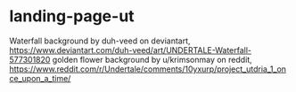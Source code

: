 # landing-page-ut

Waterfall background by duh-veed on deviantart, https://www.deviantart.com/duh-veed/art/UNDERTALE-Waterfall-577301820
golden flower background by u/krimsonmay on reddit, https://www.reddit.com/r/Undertale/comments/10yxurp/project_utdria_1_once_upon_a_time/
